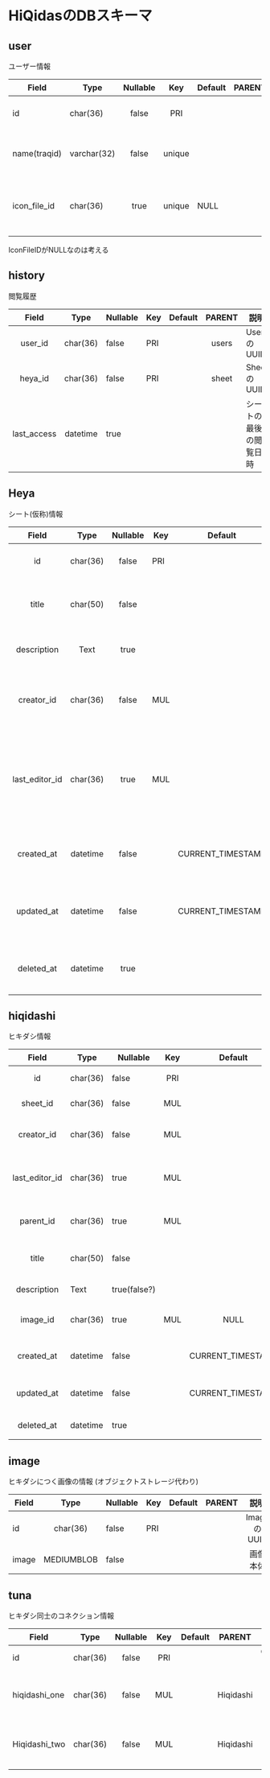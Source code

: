 # HiQidasのDBスキーマ

## user

ユーザー情報

| Field        | Type        | Nullable |  Key   | Default | PARENT |        説明        |
| ------------ | ----------- |:--------:|:------:| ------- |:-----:|:------------------:|
| id           | char(36)    |  false   |  PRI   |         |       |     UserのUUID     |
| name(traqid) | varchar(32) |  false   | unique |         |       |    UserのtraPID / ID |
| icon_file_id   | char(36)    |   true   | unique | NULL    |       | userのアイコンUUID |

IconFileIDがNULLなのは考える

## history

閲覧履歴

|   Field    |   Type   | Nullable | Key | Default | PARENT | 説明                   |
|:----------:|:--------:| -------- | --- |:-------:|:------:| ---------------------- |
|   user_id   | char(36) | false    | PRI |         | users  | UserのUUID             |
|  heya_id   | char(36) | false    | PRI |         | sheet  | SheetのUUID            |
| last_access | datetime | true     |     |         |        | シートの最後の閲覧日時 |

## Heya

シート(仮称)情報

|    Field     |   Type   | Nullable | Key |      Default      | PARENT |              説明              |
|:------------:|:--------:|:--------:| --- |:-----------------:| ------ |:------------------------------:|
|      id      | char(36) |  false   | PRI |                   |        |          SheetのUUID           |
|    title     | char(50) |  false   |     |                   |        |        シートのタイトル        |
| description  |   Text   |   true   |     |                   |        |          シートの説明          |
|  creator_id   | char(36) |  false   | MUL |                   | users  |      シートの作成者のUUID      |
| last_editor_id | char(36) |   true   | MUL |                   | users  | 最後に編集をしたユーザーのUUID |
|  created_at   | datetime |  false   |     | CURRENT_TIMESTAMP |        |        シートの作成日時        |
|  updated_at   | datetime |   false   |     |   CURRENT_TIMESTAMP |        |        シートの最終更新日時        |
|  deleted_at   | datetime |   true   |     |                   |        |        シートの削除日時        |

## hiqidashi

ヒキダシ情報

|    Field     | Type     | Nullable     | Key |      Default      |  PARENT   |           説明           |
|:------------:| -------- | ------------ |:---:|:-----------------:|:---------:|:------------------------:|
|      id      | char(36) | false        | PRI |                   |           |     HiqidashiのUUID      |
|   sheet_id    | char(36) | false        | MUL |                   |   sheet   |       シートのUUID       |
|  creator_id   | char(36) | false        | MUL |                   |   users   |   シートの作成者のUUID   |
| last_editor_id | char(36) | true         | MUL |                   |   users   | シートの最終編集者のUUID |
|   parent_id   | char(36) | true         | MUL |                   | Hiqidashi |    親HiqidashiのUUID     |
|    title     | char(50) | false        |     |                   |           |   Hiqidashiのタイトル    |
| description  | Text     | true(false?) |     |                   |           |     Hiqidashiの説明      |
|   image_id    | char(36) | true         | MUL | NULL              |   Image   |  Hiqidashiの画像のUUID   |
|  created_at   | datetime | false        |     | CURRENT_TIMESTAMP |           |   Hiqidashiの作成日時    |
|  updated_at   | datetime |   false   |     |   CURRENT_TIMESTAMP |           |   Hiqidashiの最終更新日時    |
|  deleted_at   | datetime |   true   |     |                   |        |        シートの削除日時        |
## image


ヒキダシにつく画像の情報 (オブジェクトストレージ代わり)

| Field |    Type    | Nullable | Key | Default | PARENT |    説明     |
| ----- |:----------:| -------- | --- | ------- |:------:|:-----------:|
| id    |  char(36)  | false    | PRI |         |        | ImageのUUID |
| image | MEDIUMBLOB | false    |     |         |        |  画像本体   |

## tuna

ヒキダシ同士のコネクション情報

| Field      | Type     | Nullable | Key | Default | PARENT    | 説明                               |
| ---------- | -------- |:--------:|:---:|:-------:| --------- | :---------------------------------: |
| id         | char(36) |  false   | PRI |         |           | ConnectionのUUID                   |
| hiqidashi_one | char(36) |  false   | MUL |         | Hiqidashi | 接続した片方のHiqidashiのUUID    |
| Hiqidashi_two | char(36) |  false   | MUL |         | Hiqidashi | 接続したもう片方のHiqidashiのUUID |

